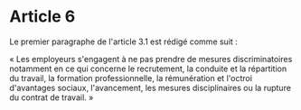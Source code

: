 # Article 6

Le premier paragraphe de l'article 3.1 est rédigé comme suit : 

« Les employeurs s'engagent à ne pas prendre de mesures discriminatoires notamment en ce qui concerne le recrutement, la conduite et la répartition du travail, la formation professionnelle, la rémunération et l'octroi d'avantages sociaux, l'avancement, les mesures disciplinaires ou la rupture du contrat de travail. »

